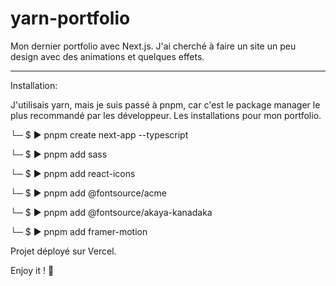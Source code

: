 # yarn-portfolio

Mon dernier portfolio avec Next.js. J'ai cherché à faire un site un peu design avec des animations et quelques effets.

---

Installation:

J'utilisais yarn, mais je suis passé à pnpm, car c'est le package manager le plus recommandé par les développeur.
Les installations pour mon portfolio.

└─ $ ▶ pnpm create next-app --typescript

└─ $ ▶ pnpm add sass

└─ $ ▶ pnpm add react-icons

└─ $ ▶ pnpm add @fontsource/acme

└─ $ ▶ pnpm add @fontsource/akaya-kanadaka

└─ $ ▶ pnpm add framer-motion

Projet déployé sur Vercel.

Enjoy it ! :koala:
